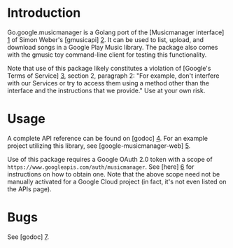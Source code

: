 # Introduction

Go.google.musicmanager is a Golang port of the [Musicmanager interface]
[1] of Simon Weber's [gmusicapi] [2].  It can be used to list, upload,
and download songs in a Google Play Music library.  The package also
comes with the gmusic toy command-line client for testing this
functionality.

Note that use of this package likely constitutes a violation of
[Google's Terms of Service] [3], section 2, paragraph 2: "For example,
don't interfere with our Services or try to access them using a method
other than the interface and the instructions that we provide."  Use at
your own risk.

# Usage

A complete API reference can be found on [godoc] [4].  For an example
project utilizing this library, see [google-musicmanager-web] [5].

Use of this package requires a Google OAuth 2.0 token with a scope of
`https://www.googleapis.com/auth/musicmanager`.  See [here] [6] for
instructions on how to obtain one.  Note that the above scope need not
be manually activated for a Google Cloud project (in fact, it's not even
listed on the APIs page).

# Bugs

See [godoc] [7].

[1]: https://unofficial-google-music-api.readthedocs.org/en/latest/reference/musicmanager.html
[2]: https://github.com/simon-weber/gmusicapi
[3]: https://www.google.com/intl/en/policies/terms/
[4]: https://godoc.org/github.com/lxr/go.google.musicmanager
[5]: https://github.com/lxr/google-musicmanager-web
[6]: https://godoc.org/golang.org/x/oauth2/google
[7]: https://godoc.org/github.com/lxr/go.google.musicmanager#pkg-note-bug
